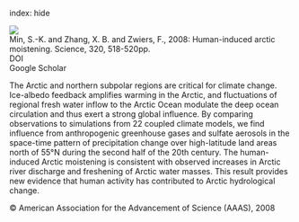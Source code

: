 index: hide

<div class="Citation">
    <div class="Citation-thumb CitationThumb-linked"  data-href="https://doi.org/10.1126/science.1153468">
      <img src="https://static.claimspace.cloud/climate-study-static/refs/thumbs/10/Min_et_al_2008b-thumb.png" />
    </div>

  <div class="Citation-body">
    <div class="Citation-text">Min, S.-K. and Zhang, X. B. and Zwiers, F., 2008: Human-induced arctic moistening. <span class="Article-journal">Science, </span><span class="Article-volume">320, </span>518-520pp.</div>
    <div class="Citation-links">
      <div class="CitationLink" data-href="https://doi.org/10.1126/science.1153468">
        <div class="CitationLink-icon CitationLink-Doi"></div>
        <div class="CitationLink-text">DOI</div>
      </div>
      <div class="CitationLink" data-href="https://scholar.google.com/scholar?q=10.1126/science.1153468">
        <div class="CitationLink-icon CitationLink-Scholar"></div>
        <div class="CitationLink-text">Google Scholar</div>
      </div>
    </div>
  </div>
</div>

The Arctic and northern subpolar regions are critical for climate change. Ice-albedo feedback amplifies warming in the Arctic, and fluctuations of regional fresh water inflow to the Arctic Ocean modulate the deep ocean circulation and thus exert a strong global influence. By comparing observations to simulations from 22 coupled climate models, we find influence from anthropogenic greenhouse gases and sulfate aerosols in the space-time pattern of precipitation change over high-latitude land areas north of 55°N during the second half of the 20th century. The human-induced Arctic moistening is consistent with observed increases in Arctic river discharge and freshening of Arctic water masses. This result provides new evidence that human activity has contributed to Arctic hydrological change.

<div class="Citation-copy">
&copy; American Association for the Advancement of Science (AAAS), 2008
</div>